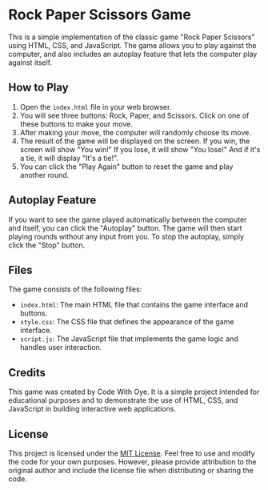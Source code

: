 # Rock Paper Scissors Game

This is a simple implementation of the classic game "Rock Paper Scissors" using HTML, CSS, and JavaScript. The game allows you to play against the computer, and also includes an autoplay feature that lets the computer play against itself.

## How to Play

1. Open the `index.html` file in your web browser.
2. You will see three buttons: Rock, Paper, and Scissors. Click on one of these buttons to make your move.
3. After making your move, the computer will randomly choose its move.
4. The result of the game will be displayed on the screen. If you win, the screen will show "You win!" If you lose, it will show "You lose!" And if it's a tie, it will display "It's a tie!".
5. You can click the "Play Again" button to reset the game and play another round.

## Autoplay Feature

If you want to see the game played automatically between the computer and itself, you can click the "Autoplay" button. The game will then start playing rounds without any input from you. To stop the autoplay, simply click the "Stop" button.

## Files

The game consists of the following files:

- `index.html`: The main HTML file that contains the game interface and buttons.
- `style.css`: The CSS file that defines the appearance of the game interface.
- `script.js`: The JavaScript file that implements the game logic and handles user interaction.

## Credits

This game was created by Code With Oye. It is a simple project intended for educational purposes and to demonstrate the use of HTML, CSS, and JavaScript in building interactive web applications.

## License

This project is licensed under the [MIT License](LICENSE). Feel free to use and modify the code for your own purposes. However, please provide attribution to the original author and include the license file when distributing or sharing the code.
